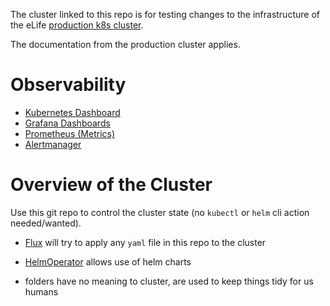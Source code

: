 The cluster linked to this repo is for testing changes to the infrastructure of the eLife [production k8s cluster](https://github.com/elifesciences/elife-flux-cluster).

The documentation from the production cluster applies.

Observability
=============

- [Kubernetes Dashboard](https://dashboard--test-cluster.elifesciences.org)
- [Grafana Dashboards](https://grafana--test-cluster.elifesciences.org)
- [Prometheus (Metrics)](https://prometheus--test-cluster.elifesciences.org)
- [Alertmanager](https://alertmanager--test-cluster.elifesciences.org)


Overview of the Cluster
==========================

Use this git repo to control the cluster state (no `kubectl` or `helm`
cli action needed/wanted).

-   [Flux](https://docs.fluxcd.io) will try to apply any `yaml` file in
    this repo to the cluster

-   [HelmOperator](https://docs.fluxcd.io/projects/helm-operator) allows
    use of helm charts

-   folders have no meaning to cluster, are used to keep things tidy for
    us humans
